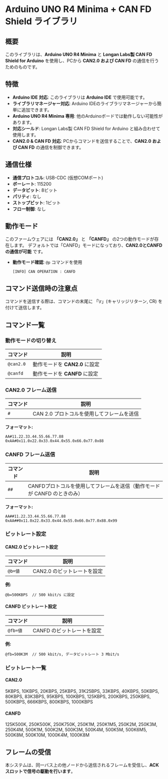 # Arduino UNO R4 Minima + CAN FD Shield ライブラリ

## 概要
このライブラリは、**Arduino UNO R4 Minima** と **Longan Labs製 CAN FD Shield for Arduino** を使用し、PCから **CAN2.0 および CAN FD** の通信を行うためのものです。

## 特徴
- **Arduino IDE 対応**: このライブラリは **Arduino IDE** で使用可能です。
- **ライブラリマネージャー対応**: Arduino IDEのライブラリマネージャーから簡単に追加できます。
- **Arduino UNO R4 Minima 専用**: 他のArduinoボードでは動作しない可能性があります。
- **対応シールド**: Longan Labs製 CAN FD Shield for Arduino と組み合わせて使用します。
- **CAN2.0 & CAN FD 対応**: PCからコマンドを送信することで、**CAN2.0 および CAN FD** の通信を制御できます。

## 通信仕様
- **通信プロトコル**: USB-CDC (仮想COMポート)
- **ボーレート**: 115200
- **データビット**: 8ビット
- **パリティ**: なし
- **ストップビット**: 1ビット
- **フロー制御**: なし

## 動作モード
このファームウェアには **「CAN2.0」** と **「CANFD」** の2つの動作モードが存在します。
デフォルトでは「CANFD」モードになっており、**CAN2.0とCANFDの通信が可能** です。

- **動作モード確認**: `@p` コマンドを使用
  ```
  [INFO] CAN OPERATION : CANFD
  ```

## コマンド送信時の注意点
コマンドを送信する際は、コマンドの末尾に 「\r」(キャリッジリターン, CR) を付けて送信します。

## コマンド一覧
### 動作モードの切り替え
| コマンド | 説明 |
|----------|------|
| `@can2.0` | 動作モードを **CAN2.0** に設定 |
| `@canfd`  | 動作モードを **CANFD** に設定 |

### CAN2.0 フレーム送信
| コマンド | 説明 |
|----------|------|
| `#` | CAN 2.0 プロトコルを使用してフレームを送信 |

**フォーマット:**
```
AA#11.22.33.44.55.66.77.88
0xAA#0x11.0x22.0x33.0x44.0x55.0x66.0x77.0x88
```

### CANFD フレーム送信
| コマンド | 説明 |
|----------|------|
| `##` | CANFDプロトコルを使用してフレームを送信（動作モードが CANFD のときのみ） |

**フォーマット:**
```
AA##11.22.33.44.55.66.77.88
0xAA##0x11.0x22.0x33.0x44.0x55.0x66.0x77.0x88.0x99
```

### ビットレート設定
#### CAN2.0 ビットレート設定
| コマンド | 説明 |
|----------|------|
| `@b=値` | CAN2.0 のビットレートを設定 |

**例:**
```
@b=500KBPS  // 500 kbit/s に設定
```

#### CANFD ビットレート設定
| コマンド | 説明 |
|----------|------|
| `@fb=値` | CANFD のビットレートを設定 |

**例:**
```
@fb=500K3M  // 500 kbit/s, データビットレート 3 Mbit/s
```

### ビットレート一覧
#### CAN2.0
5KBPS, 10KBPS, 20KBPS, 25KBPS, 31K25BPS, 33KBPS, 40KBPS, 50KBPS, 80KBPS, 83K3BPS, 95KBPS, 100KBPS, 125KBPS, 200KBPS, 250KBPS, 500KBPS, 666KBPS, 800KBPS, 1000KBPS

#### CANFD
125K500K, 250K500K, 250K750K, 250K1M, 250K1M5, 250K2M, 250K3M, 250K4M, 500K1M, 500K2M, 500K3M, 500K4M, 500K5M, 500K6M5, 500K8M, 500K10M, 1000K4M, 1000K8M

## フレームの受信
本システムは、同一バス上の他ノードから送信されるフレームを受信し、**ACKスロットで信号の駆動を行います**。





